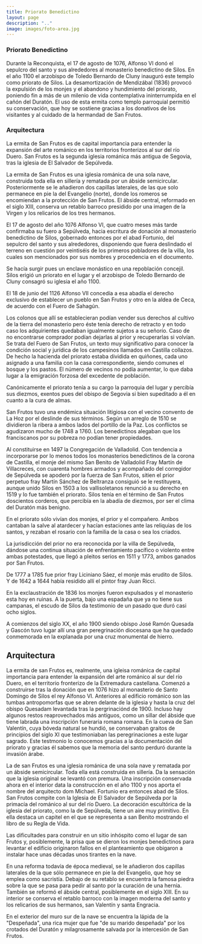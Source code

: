 ```yaml
---
title: Priorato Benedictino
layout: page
description: ".."
image: images/foto-area.jpg
---
```


### Priorato Benedictino

Durante la Reconquista, el 17 de agosto de 1076, Alfonso VI donó el sepulcro del santo y sus alrededores al monasterio benedictino de Silos. En el año 1100 el arzobispo de Toledo Bernardo de Cluny inauguró este templo como priorato de Silos. La desamortización de Mendizábal (1836) provocó la expulsión de los monjes y el abandono y hundimiento del priorato, poniendo fin a más de un milenio de vida contemplativa ininterrumpida en el cañón del Duratón. El uso de esta ermita como templo parroquial permitió su conservación, que hoy se sostiene gracias a los donativos de los visitantes y al cuidado de la hermandad de San Frutos.

### Arquitectura

La ermita de San Frutos es de capital importancia para entender la expansión del arte románico en los territorios fronterizos al sur del río Duero. San Frutos es la segunda iglesia románica más antigua de Segovia, tras la iglesia de El Salvador de Sepúlveda.

La ermita de San Frutos es una iglesia románica de una sola nave, construida toda ella en sillería y rematada por un ábside semicircular. Posteriormente se le añadieron dos capillas laterales, de las que solo permanece en pie la del Evangelio (norte), donde los romeros se encomiendan a la protección de San Frutos. El ábside central, reformado en el siglo XIII, conserva un retablo barroco presidido por una imagen de la Virgen y los relicarios de los tres hermanos.



El 17 de agosto del año 1076 Alfonso VI, que cuatro meses más tarde confirmaba su fuero a Sepúlveda, hacia escritura de donación al monasterio benedictino de Silos, gobernado entonces por el abad Fortunio, del sepulcro del santo y sus alrededores, disponiendo que fuera deslindado el terreno en cuestión por veintiséis de los primeros pobladores de la villa, los cuales son mencionados por sus nombres y procedencia en el documento. 

Se hacía surgir pues un enclave monástico en una repoblación concejil. Silos erigió un priorato en el lugar y el arzobispo de Toledo Bernardo de Cluny consagró su iglesia el año 1100.

El 18 de junio del 1126 Alfonso VII concedía a esa abadía el derecho exclusivo de establecer un pueblo en San Frutos y otro en la aldea de Ceca, de acuerdo con el Fuero de Sahagún.

Los colonos que allí se establecieran podían vender sus derechos al cultivo de la tierra del monasterio pero éste tenía derecho de retracto y en todo caso los adquirientes quedaban igualmente sujetos a su señorío. Caso de no encontrarse comprador podían dejarlas al prior y recuperarlas si volvían. Se trata del Fuero de San Frutos, un texto muy significativo para conocer la condición social y jurídica de los campesinos llamados en Castilla collazos. De hecho la hacienda del priorato estaba dividida en quiñones, cada uno asignado a una familia con la casa correspondiente, siendo comunes el bosque y los pastos. El número de vecinos no podía aumentar, lo que daba lugar a la emigración forzosa del excedente de población.

Canónicamente el priorato tenía a su cargo la parroquia del lugar y percibía sus diezmos, exentos pues del obispo de Segovia si bien supeditado a él en cuanto a la cura de almas.

San Frutos tuvo una endémica situación litigiosa con el vecino convento de La Hoz por el deslinde de sus términos. Según un arreglo de 1510 se dividieron la ribera a ambos lados del portillo de la Paz. Los conflictos se agudizaron mucho de 1748 a 1760. Los benedictinos alegaban que los franciscanos por su pobreza no podían tener propiedades.

Al constituirse en 1497 la Congregación de Valladolid. Con tendencia a incorporarse por lo menos todos los monasterios benedictinos de la corona de Castilla, el monje del mismo San Benito de Valladolid Fray Martín de Villacreces, con cuarenta hombres armados y acompañado del corregidor de Sepúlveda se apoderó por la fuerza de San Frutos, sitien el prior perpetuo fray Martín Sánchez de Beltranza consiguió se le restituyera, aunque unido Silos en 1503 a los vallisoletanos renunció a su derecho en 1519 y lo fue también el priorato. Silos tenía en el término de San Frutos doscientos corderos, que percibía en la abadía de diezmos, por ser el clima del Duratón más benigno.

En el priorato sólo vivían dos monjes, el prior y el compañero. Ambos cantaban la salve al atardecer y hacían estaciones ante las reliquias de los santos, y rezaban el rosario con la familia de la casa o sea los criados.

La jurisdicción del prior no era reconocida por la villa de Sepúlveda, dándose una continua situación de enfrentamiento pacífico o violento entre ambas potestades, que llegó a pleitos serios en 1511 y 1773, ambos ganados por San Frutos.

De 1777 a 1785 fue prior fray Liciniano Sáez, el monje más erudito de Silos. Y de 1642 a 1644 había residido allí el pintor fray Juan Ricci.

En la exclaustración de 1836 los monjes fueron expulsados y el monasterio esta hoy en ruinas. A la puerta, bajo una espadaña que ya no tiene sus campanas, el escudo de Silos da testimonio de un pasado que duró casi ocho siglos.

A comienzos del siglo XX, el año 1900 siendo obispo José Ramón Quesada y Gascón tuvo lugar allí una gran peregrinación diocesana que ha quedado conmemorada en la explanada por una cruz monumental de hierro.




## Arquitectura

La ermita de san Frutos es, realmente, una igleisa románica de capital importancia para entender la expansión del arte románico al sur del río Duero, en el territorio fronterizo de la Extremadura castellana. Comenzó a construirse tras la donación que en 1076 hizo al monasterio de Santo Domingo de Silos el rey Alfonso VI. Anteriores al edificio románico son las tumbas antropomorfas que se abren delante de la iglesia y hasta la cruz del obispo Quesadam levantada tras la pergrinaciónd de 1900. Incluso hay algunos restos reaprovechados más antiguos, como un sillar del ábside que tiene labrada una inscripción funeraria romana romana. En la cueva de San Valentín, cuya bóveda natural se hundió, se conservaban graitos de principios del siglo XI que testimoniaban las peregrinaciones a este lugar sagrado. Este testmonio lo conocemos gracias a la documentación del priorato y gracias él sabemos que la memoria del santo perduró durante la invasión árabe.

La de san Frutos es una iglesia románica de una sola nave y rematada por un ábside semicircular. Toda ella está construida en sillería. Da la sensación que la iglesia original se levantó con premura. Una inscripción conservada ahora en el interior data la construcción en el año 1100 y nos aporta el nombre del arquitecto dom Michael. Fortunio era entonces abad de Silos. San Frutos compite con la Iglesia de El Salvador de Sepúlveda por la primacía del románico al sur del río Duero. La decoración escultórica de la iglesia del priorato, como la de Sepúlveda, tiene un aire muy primitivo. En ella destaca un capitel en el que se representa a san Benito mostrando el libro de su Regla de Vida.

Las dificultades para construir en un sitio inhóspito como el lugar de san Frutos y, posiblemente, la prisa que se dieron los monjes benedictinos para levantar el edificio originaron fallos en el planteamiento que obigaron a instalar hace unas décadas unos tirantes en la nave.

En una reforma todavía de época medieval, se le añadieron dos capillas laterales de la que sólo permanece en pie la del Evangelio, que hoy se emplea como sacristía. Debajo de su retablo se encuentra la famosa piedra sobre la que se pasa para pedir al santo por la curación de una hernia. También se reformó el ábside central, posiblemente en el siglo XIII. En su interior se conserva el retablo barroco con la imagen moderna del santo y los relicarios de sus hermanos, san  Valentín y santa Engracia.

 En el exterior del muro sur de la nave se encuentra la lápida de la "Despeñada", una rica mujer que fue "de su marido despeñada" por los crotados del Duratón y milagrosamente salvada por la intercesión de San Frutos.